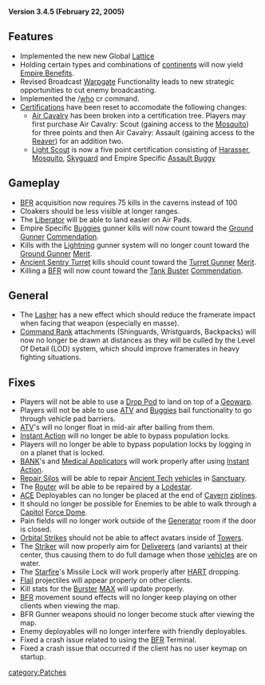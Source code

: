 **Version 3.4.5 (February 22, 2005)**

## Features

- Implemented the new new Global [Lattice](/Lattice "wikilink")
- Holding certain types and combinations of
  [continents](/continent "wikilink") will now yield [Empire
  Benefits](/Empire_Benefits "wikilink").
- Revised Broadcast [Warpgate](/Warpgate "wikilink") Functionality
  leads to new strategic opportunities to cut enemy broadcasting.
- Implemented the /[who](/who "wikilink") cr command.
- [Certifications](/Certification "wikilink") have been reset to
  accomodate the following changes:
  - [Air Cavalry](/Air_Cavalry "wikilink") has been broken into a
    certification tree. Players may first purchase Air Cavalry:
    Scout (gaining access to the [Mosquito](/Mosquito "wikilink"))
    for three points and then Air Cavalry: Assault (gaining access
    to the [Reaver](/Reaver "wikilink")) for an addition two.
  - [Light Scout](/Light_Scout "wikilink") is now a five point
    certification consisting of [Harasser](/Harasser "wikilink"),
    [Mosquito](/Mosquito "wikilink"), [Skyguard](/Skyguard "wikilink")
    and Empire Specific [Assault
    Buggy](</Assault_Buggy_(Certification)> "wikilink")

## Gameplay

- [BFR](/BFR "wikilink") acquisition now requires 75 kills in the
  caverns instead of 100
- Cloakers should be less visible at longer ranges.
- The [Liberator](/Liberator "wikilink") will be able to land easier on
  Air Pads.
- Empire Specific [Buggies](</Assault_Buggy_(Certification)> "wikilink")
  gunner kills will now count toward the [Ground
  Gunner](/Ground_Gunner "wikilink")
  [Commendation](/Merit_Commendations "wikilink").
- Kills with the [Lightning](/Lightning "wikilink") gunner system will
  no longer count toward the [Ground Gunner](/Ground_Gunner "wikilink")
  [Merit](/Merit_Commendation "wikilink").
- [Ancient Sentry Turret](/Ancient_Sentry_Turret "wikilink") kills
  should count toward the [Turret Gunner](/Turret_Gunner "wikilink")
  [Merit](/Merit_Commendation "wikilink").
- Killing a [BFR](/BFR "wikilink") will now count toward the [Tank
  Buster](/Tank_Buster "wikilink")
  [Commendation](/Merit_Commendation "wikilink").

## General

- The [Lasher](/Lasher "wikilink") has a new effect which should reduce
  the framerate impact when facing that weapon (especially en masse).
- [Command Rank](/Command_Rank "wikilink") attachments (Shinguards,
  Wristguards, Backpacks) will now no longer be drawn at distances as
  they will be culled by the Level Of Detail (LOD) system, which
  should improve framerates in heavy fighting situations.

## Fixes

- Players will not be able to use a [Drop Pod](/Drop_Pod "wikilink") to
  land on top of a [Geowarp](/Geowarp "wikilink").
- Players will not be able to use [ATV](/ATV "wikilink") and
  [Buggies](</Assault_Buggy_(Certification)> "wikilink") bail
  functionality to go through vehicle pad barriers.
- [ATV](/ATV "wikilink")'s will no longer float in mid-air after
  bailing from them.
- [Instant Action](/Instant_Action "wikilink") will no longer be able
  to bypass population locks.
- Players will no longer be able to bypass population locks by logging
  in on a planet that is locked.
- [BANK](/BANK "wikilink")'s and [Medical
  Applicators](/Medical_Applicator "wikilink") will work properly after
  using [Instant Action](/Instant_Action "wikilink").
- [Repair Silos](/Repair_Silo "wikilink") will be able to repair
  [Ancient Tech](/Ancient_Tech "wikilink")
  [vehicles](/vehicle "wikilink") in [Sanctuary](/Sanctuary "wikilink").
- The [Router](/Router "wikilink") will be able to be repaired by a
  [Lodestar](/Lodestar "wikilink").
- [ACE](/ACE "wikilink") Deployables can no longer be placed at the end
  of [Cavern](/Cavern "wikilink") [ziplines](/zipline "wikilink").
- It should no longer be possible for Enemies to be able to walk
  through a [Capitol](/Capitol "wikilink") [Force
  Dome](/Force_Dome "wikilink").
- Pain fields will no longer work outside of the
  [Generator](/Generator "wikilink") room if the door is closed.
- [Orbital Strikes](/Orbital_Strike "wikilink") should not be able to
  affect avatars inside of [Towers](/Tower "wikilink").
- The [Striker](/Striker "wikilink") will now properly aim for
  [Deliverers](/Deliverer "wikilink") (and variants) at their center,
  thus causing them to do full damage when those
  [vehicles](/vehicle "wikilink") are on water.
- The [Starfire](/Starfire "wikilink")'s Missile Lock will work
  properly after [HART](/HART "wikilink") dropping.
- [Flail](/Flail "wikilink") projectiles will appear properly on other
  clients.
- Kill stats for the [Burster](/Burster "wikilink")
  [MAX](/MAX "wikilink") will update properly.
- [BFR](/BFR "wikilink") movement sound effects will no longer keep
  playing on other clients when viewing the map.
- BFR Gunner weapons should no longer become stuck after viewing the
  map.
- Enemy deployables will no longer interfere with friendly
  deployables.
- Fixed a crash issue related to using the [BFR](/BFR "wikilink")
  Terminal.
- Fixed a crash issue that occurred if the client has no user keymap
  on startup.

[category:Patches](/category:Patches "wikilink")
